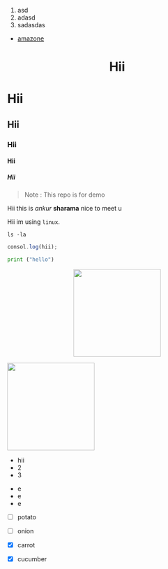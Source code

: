 1. asd
2. adasd
3. sadasdas

* [amazone](https://amazon.in)




# <div align="center">Hii</div>
# Hii
## Hii
### Hii
#### Hii
##### Hii

> Note : This repo is for demo


Hii this is *ankur* **sharama** nice to meet u

Hii im using `linux`. 

```
ls -la
```

```js
consol.log(hii);
```

```py
print ("hello")
```
<div align="center">
  <img src="https://github.com/user-attachments/assets/c389540a-2568-4478-85f0-ce0eff8b8232" height="200"></img>
</div>

<img src="https://github.com/user-attachments/assets/c389540a-2568-4478-85f0-ce0eff8b8232" height="200"></img>





* hii
* 2
* 3

- e
- e
- e

* [ ] potato
* [ ] onion
* [x] carrot
* [x] cucumber
  



